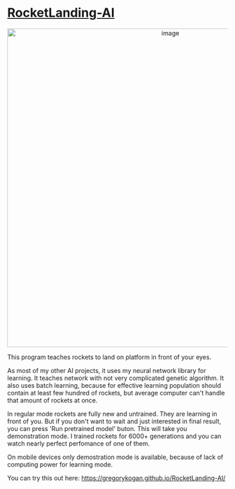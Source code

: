 # [RocketLanding-AI](https://gregorykogan.github.io/RocketLanding-AI/)

<p align="center">
  <img width="730" alt="image" src="https://github.com/GregoryKogan/RocketLanding-AI/assets/60318411/fc3b9375-9393-40a2-93bd-ca49dc95bfe8">
<p/>

This program teaches rockets to land on platform in front of your eyes.

As most of my other AI projects, it uses my neural network library for learning.
It teaches network with not very complicated genetic algorithm. It also uses batch learning,
because for effective learning population should contain at least few hundred of rockets, but average
computer can't handle that amount of rockets at once.

In regular mode rockets are fully new and untrained. They are learning in front of you. But if you don't want
to wait and just interested in final result, you can press 'Run pretrained model' buton. 
This will take you demonstration mode. I trained rockets for 6000+ generations and you can watch nearly perfect
perfomance of one of them.

On mobile devices only demostration mode is available, because of lack of computing power for learning mode.

You can try this out here: https://gregorykogan.github.io/RocketLanding-AI/
